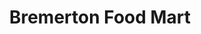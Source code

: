 ---
title: "Bremerton Food Mart"
url: /bremerton/bremerton-food-mart-wheaton-way/
shop: Lebensmittel
---